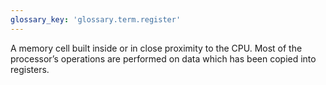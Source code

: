 ```yaml
---
glossary_key: 'glossary.term.register'
---
```


A memory cell built inside or in close proximity to the CPU. Most of the processor’s operations are performed on data which has been copied into registers.
